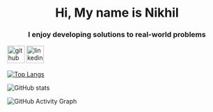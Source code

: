 

<!--
**itslastonenikhil/itslastonenikhil** is a ✨ _special_ ✨ repository because its `README.md` (this file) appears on your GitHub profile.

Here are some ideas to get you started:

- 🔭 I’m currently working on ...
- 🌱 I’m currently learning ...
- 👯 I’m looking to collaborate on ...
- 🤔 I’m looking for help with ...
- 💬 Ask me about ...
- 📫 How to reach me: ...
- 😄 Pronouns: ...
- ⚡ Fun fact: ...
-->

<h1 align="center">Hi, My name is Nikhil</h1>
<h3 align="center">I enjoy developing solutions to real-world problems</h3>



[<img src='https://cdn.jsdelivr.net/npm/simple-icons@3.0.1/icons/github.svg' alt='github' height='40'>](https://github.com/itslastonenikhil)  [<img src='https://cdn.jsdelivr.net/npm/simple-icons@3.0.1/icons/linkedin.svg' alt='linkedin' height='40'>](https://www.linkedin.com/in/nikhilmaurya/)  

[![Top Langs](https://github-readme-stats.vercel.app/api/top-langs/?username=itslastonenikhil)](https://github.com/anuraghazra/github-readme-stats)

![GitHub stats](https://github-readme-stats.vercel.app/api?username=itslastonenikhil&show_icons=true&count_private=true)  

![GitHub Activity Graph](https://activity-graph.herokuapp.com/graph?username=itslastonenikhil)  


